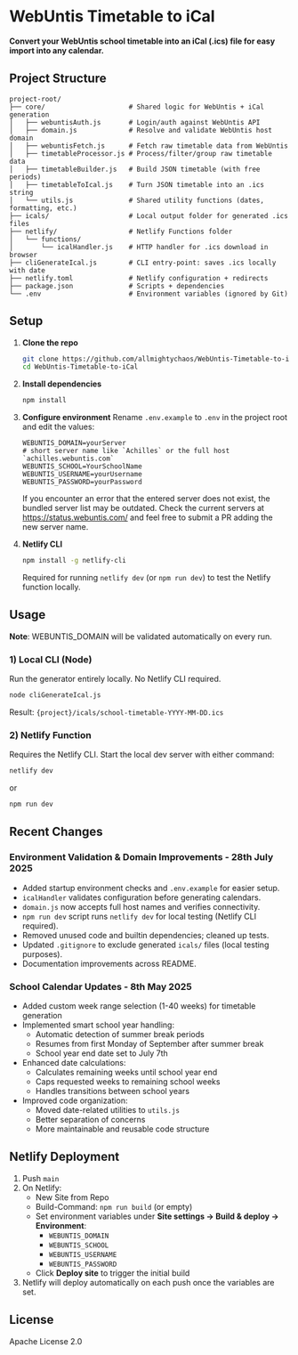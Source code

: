 # WebUntis Timetable to iCal

**Convert your WebUntis school timetable into an iCal (.ics) file for easy import into any calendar.**

## Project Structure

```
project-root/
├── core/                     # Shared logic for WebUntis + iCal generation
│   ├── webuntisAuth.js       # Login/auth against WebUntis API
│   ├── domain.js             # Resolve and validate WebUntis host domain
│   ├── webuntisFetch.js      # Fetch raw timetable data from WebUntis
│   ├── timetableProcessor.js # Process/filter/group raw timetable data
│   ├── timetableBuilder.js   # Build JSON timetable (with free periods)
│   ├── timetableToIcal.js    # Turn JSON timetable into an .ics string
│   └── utils.js              # Shared utility functions (dates, formatting, etc.)
├── icals/                    # Local output folder for generated .ics files
├── netlify/                  # Netlify Functions folder
│   └── functions/
│       └── icalHandler.js    # HTTP handler for .ics download in browser
├── cliGenerateIcal.js        # CLI entry-point: saves .ics locally with date
├── netlify.toml              # Netlify configuration + redirects
├── package.json              # Scripts + dependencies
└── .env                      # Environment variables (ignored by Git)
```

## Setup

1. **Clone the repo**

    ```bash
    git clone https://github.com/allmightychaos/WebUntis-Timetable-to-iCal.git
    cd WebUntis-Timetable-to-iCal
    ```

2. **Install dependencies**

    ```bash
    npm install
    ```

3. **Configure environment**
   Rename `.env.example` to `.env` in the project root and edit the values:

    ```env
    WEBUNTIS_DOMAIN=yourServer
    # short server name like `Achilles` or the full host `achilles.webuntis.com`
    WEBUNTIS_SCHOOL=YourSchoolName
    WEBUNTIS_USERNAME=yourUsername
    WEBUNTIS_PASSWORD=yourPassword
    ```

    If you encounter an error that the entered server does not exist, the
    bundled server list may be outdated. Check the current servers at
    <https://status.webuntis.com/> and feel free to submit a PR adding the new
    server name.

4. **Netlify CLI**
    ```bash
    npm install -g netlify-cli
    ```
    Required for running `netlify dev` (or `npm run dev`) to test the
    Netlify function locally.

## Usage

**Note**: WEBUNTIS_DOMAIN will be validated automatically on every run.

### 1) Local CLI (Node)

Run the generator entirely locally. No Netlify CLI required.

```bash
node cliGenerateIcal.js
```

Result: `{project}/icals/school-timetable-YYYY-MM-DD.ics`

### 2) Netlify Function

Requires the Netlify CLI.
Start the local dev server with either command:

```bash
netlify dev
```

or

```bash
npm run dev
```

## Recent Changes

### Environment Validation & Domain Improvements - 28th July 2025

-   Added startup environment checks and `.env.example` for easier setup.
-   `icalHandler` validates configuration before generating calendars.
-   `domain.js` now accepts full host names and verifies connectivity.
-   `npm run dev` script runs `netlify dev` for local testing (Netlify CLI required).
-   Removed unused code and builtin dependencies; cleaned up tests.
-   Updated `.gitignore` to exclude generated `icals/` files (local testing purposes).
-   Documentation improvements across README.

### School Calendar Updates - 8th May 2025

-   Added custom week range selection (1-40 weeks) for timetable generation
-   Implemented smart school year handling:
    -   Automatic detection of summer break periods
    -   Resumes from first Monday of September after summer break
    -   School year end date set to July 7th
-   Enhanced date calculations:
    -   Calculates remaining weeks until school year end
    -   Caps requested weeks to remaining school weeks
    -   Handles transitions between school years
-   Improved code organization:
    -   Moved date-related utilities to `utils.js`
    -   Better separation of concerns
    -   More maintainable and reusable code structure

## Netlify Deployment

1. Push `main`
2. On Netlify:
    - New Site from Repo
    - Build-Command: `npm run build` (or empty)
    - Set environment variables under **Site settings → Build & deploy → Environment**:
        - `WEBUNTIS_DOMAIN`
        - `WEBUNTIS_SCHOOL`
        - `WEBUNTIS_USERNAME`
        - `WEBUNTIS_PASSWORD`
    - Click **Deploy site** to trigger the initial build
3. Netlify will deploy automatically on each push once the variables are set.

## License

Apache License 2.0
